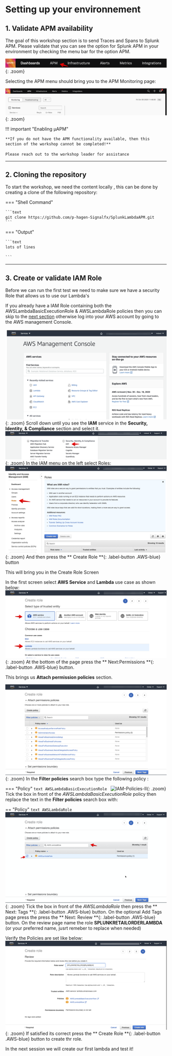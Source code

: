 # Setting up your environnement

## 1. Validate APM availability
The goal of this workshop section is to send Traces and Spans to Splunk APM.
Please validate that you can see the option for Splunk APM in your environment by checking the menu bar for the option APM.  

![APM Menu bar](../../images/lambda/Setup/IsAPMAvailable.png){: .zoom}

Selecting the APM menu should  bring you to the APM Monitoring page:

![APM Monitoring](../../images/lambda/Setup/APMMonitoring.png){: .zoom}

!!! important "Enabling µAPM"

    **If you do not have the APM functionality available, then this section of the workshop cannot be completed!**

    Please reach out to the workshop leader for assistance
---
## 2. Cloning the repository
To start the workshop, we need the content locally , this can be done by creating a clone of the following repository:

=== "Shell Command"

    ```text
    git clone https://github.com/p-hagen-Signalfx/SplunkLambdaAPM.git
    ```

=== "Output"

    ```text
    lots of lines

    ```
---
## 3. Create or validate IAM Role

Before we can run the first test we need to make sure we have a security Role that allows us to use our Lambda's

If you already have a IAM Role containing both the AWSLambdaBasicExecutionRole & AWSLambdaRole policies then you can skip to the [next section](../Setup/Setup-Lambda/) 
otherwise log into your AWS account by going to the AWS management Console. 

![AWS Console](../../images/lambda/Setup/AWS_Management_Console.png){: .zoom}
Scroll down until you see the **IAM** service in the **Security, Identity, & Compliance** section and select it.
![IAM](../../images/lambda/Setup/IAM.png){: .zoom}
In the IAM menu on the left select Roles:
![IAM-roles](../../images/lambda/Setup/IAM-Roles.png){: .zoom}
And then press the ** Create Role **{: .label-button  .AWS-blue} button 

This will bring you in the Create Role Screen

In the first screen select **AWS Service**  and **Lambda** use case as shown below:
![IAM-roles-services](../../images/lambda/Setup/IAM-Role-Service.png){: .zoom}
At the bottom of the page press the ** Next:Permissions **{: .label-button  .AWS-blue}  button.

This brings us **Attach permission policies** section.

![IAM-Policies-I](../../images/lambda/Setup/IAM-Attach-Policy1.png){: .zoom}
In the **Filter policies** search box type the following policy :

=== "Policy"
    ```text
    AWSLambdaBasicExecutionRole
    ```
![IAM-Policies-II](../../images/lambda/Setup/IAM-Attach-Policy2.png){: .zoom}
Tick the  box in front of the *AWSLambdaBasicExecutionRole* policy then replace the text in the 
**Filter policies** search box with:

== "Policy"
    ```text
    AWSLambdaRole
    ```
![IAM-Policies-III](../../images/lambda/Setup/IAM-Attach-Policy3.png){: .zoom}
Tick the  box in front of the *AWSLambdaRole* then press the ** Next: Tags **{: .label-button  .AWS-blue}  button.
On the optional Add Tags page press the press the ** Next: Review **{: .label-button  .AWS-blue}  button.
On the review page name the role **SPLUNKRETAILORDERLAMBDA** (or your preferred name, jusrt remeber to replace when needed)

Verify the Policies are set like below:
![IAM-Policies-IV](../../images/lambda/Setup/IAM-Attach-Policy4.png){: .zoom}
If satisfied its correct press the ** Create Role **{: .label-button  .AWS-blue}  button to create thr role.

In the next session we will create our first lambda and test it!




